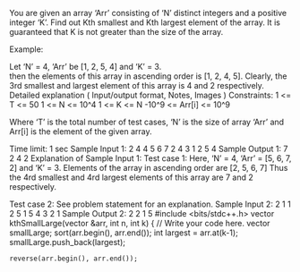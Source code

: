 You are given an array ‘Arr’ consisting of ‘N’ distinct integers and a positive integer ‘K’. Find out Kth smallest and Kth largest element of the array. It is guaranteed that K is not greater than the size of the array.

Example:

Let ‘N’ = 4,  ‘Arr’ be [1, 2, 5, 4] and ‘K’ = 3.  
then the elements of this array in ascending order is [1, 2, 4, 5].  Clearly, the 3rd smallest and largest element of this array is 4 and 2 respectively.
Detailed explanation ( Input/output format, Notes, Images )
Constraints:
1 <= T <= 50
1 <= N <= 10^4
1 <= K <= N
-10^9 <= Arr[i] <= 10^9

Where ‘T’ is the total number of test cases, ‘N’ is the size of array ‘Arr’ and Arr[i] is the element of the given array.

Time limit: 1 sec
Sample Input 1:
2
4 4
5 6 7 2
4 3
1 2 5 4
Sample Output 1:
7 2 
4 2
Explanation of Sample Input 1:
Test case 1:
Here, ‘N’ = 4, ‘Arr’ = [5, 6, 7, 2] and ‘K’ = 3.
Elements of the array in ascending order are [2, 5, 6, 7]
Thus the 4rd smallest and 4rd largest elements of this array are 7 and 2 respectively.

Test case 2:
See problem statement for an explanation.
Sample Input 2:
 2
 1 1
 2
 5 1
 5 4 3 2 1
Sample Output 2:
 2 2
 1 5
#include <bits/stdc++.h> 
vector<int> kthSmallLarge(vector<int> &arr, int n, int k)
{
	// Write your code here.
	vector <int>smallLarge;
	sort(arr.begin(), arr.end());
    int largest = arr.at(k-1);
	smallLarge.push_back(largest);

    reverse(arr.begin(), arr.end());

